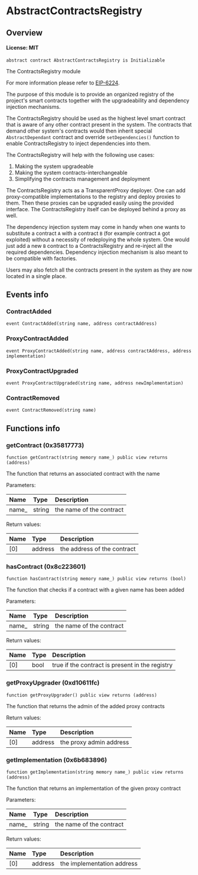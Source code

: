 # AbstractContractsRegistry

## Overview

#### License: MIT

```solidity
abstract contract AbstractContractsRegistry is Initializable
```

The ContractsRegistry module

For more information please refer to [EIP-6224](https://eips.ethereum.org/EIPS/eip-6224).

The purpose of this module is to provide an organized registry of the project's smart contracts
together with the upgradeability and dependency injection mechanisms.

The ContractsRegistry should be used as the highest level smart contract that is aware of any other
contract present in the system. The contracts that demand other system's contracts would then inherit
special `AbstractDependant` contract and override `setDependencies()` function to enable ContractsRegistry
to inject dependencies into them.

The ContractsRegistry will help with the following use cases:

1) Making the system upgradeable
2) Making the system contracts-interchangeable
3) Simplifying the contracts management and deployment

The ContractsRegistry acts as a TransparentProxy deployer. One can add proxy-compatible implementations to the registry
and deploy proxies to them. Then these proxies can be upgraded easily using the provided interface.
The ContractsRegistry itself can be deployed behind a proxy as well.

The dependency injection system may come in handy when one wants to substitute a contract `A` with a contract `B`
(for example contract `A` got exploited) without a necessity of redeploying the whole system. One would just add
a new `B` contract to a ContractsRegistry and re-inject all the required dependencies. Dependency injection mechanism
is also meant to be compatible with factories.

Users may also fetch all the contracts present in the system as they are now located in a single place.
## Events info

### ContractAdded

```solidity
event ContractAdded(string name, address contractAddress)
```


### ProxyContractAdded

```solidity
event ProxyContractAdded(string name, address contractAddress, address implementation)
```


### ProxyContractUpgraded

```solidity
event ProxyContractUpgraded(string name, address newImplementation)
```


### ContractRemoved

```solidity
event ContractRemoved(string name)
```


## Functions info

### getContract (0x35817773)

```solidity
function getContract(string memory name_) public view returns (address)
```

The function that returns an associated contract with the name


Parameters:

| Name  | Type   | Description               |
| :---- | :----- | :------------------------ |
| name_ | string | the name of the contract  |


Return values:

| Name | Type    | Description                 |
| :--- | :------ | :-------------------------- |
| [0]  | address | the address of the contract |

### hasContract (0x8c223601)

```solidity
function hasContract(string memory name_) public view returns (bool)
```

The function that checks if a contract with a given name has been added


Parameters:

| Name  | Type   | Description               |
| :---- | :----- | :------------------------ |
| name_ | string | the name of the contract  |


Return values:

| Name | Type | Description                                     |
| :--- | :--- | :---------------------------------------------- |
| [0]  | bool | true if the contract is present in the registry |

### getProxyUpgrader (0xd10611fc)

```solidity
function getProxyUpgrader() public view returns (address)
```

The function that returns the admin of the added proxy contracts


Return values:

| Name | Type    | Description             |
| :--- | :------ | :---------------------- |
| [0]  | address | the proxy admin address |

### getImplementation (0x6b683896)

```solidity
function getImplementation(string memory name_) public view returns (address)
```

The function that returns an implementation of the given proxy contract


Parameters:

| Name  | Type   | Description               |
| :---- | :----- | :------------------------ |
| name_ | string | the name of the contract  |


Return values:

| Name | Type    | Description                |
| :--- | :------ | :------------------------- |
| [0]  | address | the implementation address |
